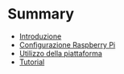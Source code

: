 # Summary

* [Introduzione](README.md)
* [Configurazione Raspberry Pi](chapter1.md)
* [Utilizzo della piattaforma](utilizzo-della-piattaforma.md)
* [Tutorial](tutorials/tutorials.md)
